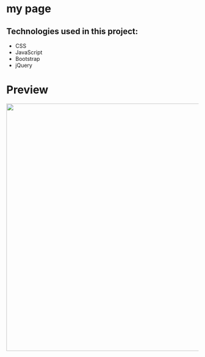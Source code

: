 # my page


## Technologies used in this project:
* CSS
* JavaScript
* Bootstrap
* jQuery


# Preview
<img src="https://imgur.com/dgFLQMC" width="650">
